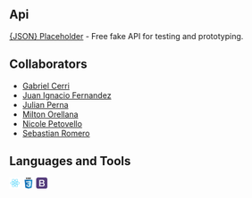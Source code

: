 ## Api 
[{JSON} Placeholder](https://jsonplaceholder.typicode.com/) - Free fake API for testing and prototyping.

## Collaborators
- [Gabriel Cerri](https://github.com/gabrielcerri)
- [Juan Ignacio Fernandez](https://github.com/ferdezjuani)
- [Julian Perna](https://github.com/julianperna) 
- [Milton Orellana](https://github.com/orellanamilton)
- [Nicole Petovello](https://github.com/NickyPeto)
- [Sebastian Romero](http://github.com/sebaromero)

## Languages and Tools
<code><img height="20" src="https://raw.githubusercontent.com/github/explore/80688e429a7d4ef2fca1e82350fe8e3517d3494d/topics/react/react.png"></code>
<code><img height="20" src="https://raw.githubusercontent.com/github/explore/80688e429a7d4ef2fca1e82350fe8e3517d3494d/topics/css/css.png"></code>
<code><img height="20" src="https://raw.githubusercontent.com/github/explore/80688e429a7d4ef2fca1e82350fe8e3517d3494d/topics/bootstrap/bootstrap.png"></code>
